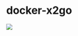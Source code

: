 # docker-x2go 
![](https://github.com/fzarifian/docker-x2go/workflows/Docker%20Image%20CI/badge.svg)
